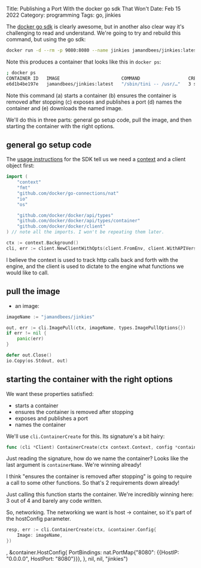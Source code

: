 Title: Publishing a Port With the docker go sdk That Won't
Date: Feb 15 2022
Category: programming
Tags: go, jinkies

The [docker go sdk](https://docs.docker.com/engine/api/sdk/) is clearly awesome, but in another also clear way it's challenging to read and understand. We're going to try and rebuild this command, but using the go sdk:

```bash
docker run -d --rm -p 9080:8080 --name jinkies jamandbees/jinkies:latest
```

Note this produces a container that looks like this in `docker ps`:
```bash
; docker ps                                                                                                                                                                                                                                                                                                                                                                 
CONTAINER ID   IMAGE                       COMMAND                  CREATED              STATUS              PORTS                               NAMES
e6d1b4be197e   jamandbees/jinkies:latest   "/sbin/tini -- /usr/…"   3 seconds ago        Up 3 seconds        50000/tcp, 0.0.0.0:9080->8080/tcp   jinkies
```

Note this command (a) starts a container (b) ensures the container is removed after stopping (c) exposes and publishes a port (d) names the container and (e) downloads the named image.

We'll do this in three parts: general go setup code, pull the image, and then starting the container with the right options.

## general go setup code

The [usage instructions](https://pkg.go.dev/github.com/docker/docker@v20.10.12+incompatible/client#hdr-Usage) for the SDK tell us we need a [context](https://pkg.go.dev/context) and a client object first:

```go
import (
	"context"
	"fmt"
	"github.com/docker/go-connections/nat"
	"io"
	"os"

	"github.com/docker/docker/api/types"
	"github.com/docker/docker/api/types/container"
	"github.com/docker/docker/client"
) // note all the imports. I won't be repeating them later.

ctx := context.Background()
cli, err := client.NewClientWithOpts(client.FromEnv, client.WithAPIVersionNegotiation())
```

I believe the context is used to track http calls back and forth with the engine, and the client is used to dictate to the engine what functions we would like to call.

## pull the image

* an image:

```go
imageName := "jamandbees/jinkies"

out, err := cli.ImagePull(ctx, imageName, types.ImagePullOptions{})
if err != nil {
	panic(err)
}

defer out.Close()
io.Copy(os.Stdout, out)
```

## starting the container with the right options
We want these properties satisfied:
* starts a container
* ensures the container is removed after stopping 
* exposes and publishes a port 
* names the container

We'll use `cli.ContainerCreate` for this. Its signature's a bit hairy:

```go
func (cli *Client) ContainerCreate(ctx context.Context, config *container.Config, hostConfig *container.HostConfig, networkingConfig *network.NetworkingConfig, platform *specs.Platform, containerName string) (container.ContainerCreateCreatedBody, error)
```
Just reading the signature, how do we name the container? Looks like the last argument is `containerName`. We're winning already!

I think "ensures the container is removed after stopping" is going to require a call to some other functions. So that's 2 requirements down already!

Just calling this function starts the container. We're incredibly winning here: 3 out of 4 and barely any code written.

So, networking. The networking we want is host -> container, so it's part of the hostConfig parameter.

```go
resp, err := cli.ContainerCreate(ctx, &container.Config{
	Image: imageName,
})
```


, &container.HostConfig{
	PortBindings: nat.PortMap{"8080": {{HostIP: "0.0.0.0", HostPort: "8080"}}},
}, nil, nil, "jinkies")
```


